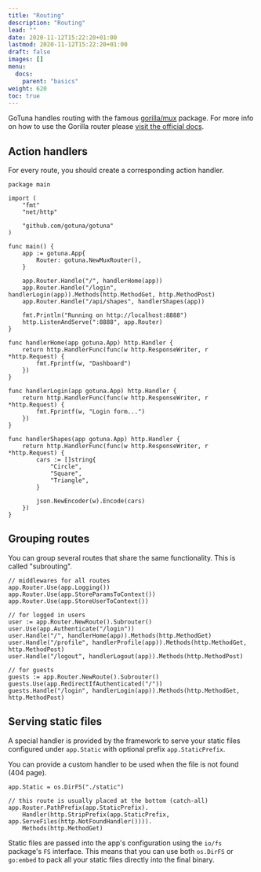 ```yaml
---
title: "Routing"
description: "Routing"
lead: ""
date: 2020-11-12T15:22:20+01:00
lastmod: 2020-11-12T15:22:20+01:00
draft: false
images: []
menu: 
  docs:
    parent: "basics"
weight: 620
toc: true
---
```


GoTuna handles routing with the famous [gorilla/mux](https://github.com/gorilla/mux) package.
For more info on how to use the Gorilla router please [visit the official docs](https://github.com/gorilla/mux).

## Action handlers
For every route, you should create a corresponding action handler.

```
package main

import (
	"fmt"
	"net/http"

	"github.com/gotuna/gotuna"
)

func main() {
	app := gotuna.App{
		Router: gotuna.NewMuxRouter(),
	}

	app.Router.Handle("/", handlerHome(app))
	app.Router.Handle("/login", handlerLogin(app)).Methods(http.MethodGet, http.MethodPost)
	app.Router.Handle("/api/shapes", handlerShapes(app))

	fmt.Println("Running on http://localhost:8888")
	http.ListenAndServe(":8888", app.Router)
}

func handlerHome(app gotuna.App) http.Handler {
	return http.HandlerFunc(func(w http.ResponseWriter, r *http.Request) {
		fmt.Fprintf(w, "Dashboard")
	})
}

func handlerLogin(app gotuna.App) http.Handler {
	return http.HandlerFunc(func(w http.ResponseWriter, r *http.Request) {
		fmt.Fprintf(w, "Login form...")
	})
}

func handlerShapes(app gotuna.App) http.Handler {
	return http.HandlerFunc(func(w http.ResponseWriter, r *http.Request) {
		cars := []string{
			"Circle",
			"Square",
			"Triangle",
		}

		json.NewEncoder(w).Encode(cars)
	})
}
```

## Grouping routes
You can group several routes that share the same functionality. This is called "subrouting".


```
// middlewares for all routes
app.Router.Use(app.Logging())
app.Router.Use(app.StoreParamsToContext())
app.Router.Use(app.StoreUserToContext())

// for logged in users
user := app.Router.NewRoute().Subrouter()
user.Use(app.Authenticate("/login"))
user.Handle("/", handlerHome(app)).Methods(http.MethodGet)
user.Handle("/profile", handlerProfile(app)).Methods(http.MethodGet, http.MethodPost)
user.Handle("/logout", handlerLogout(app)).Methods(http.MethodPost)

// for guests
guests := app.Router.NewRoute().Subrouter()
guests.Use(app.RedirectIfAuthenticated("/"))
guests.Handle("/login", handlerLogin(app)).Methods(http.MethodGet, http.MethodPost)
```

## Serving static files
A special handler is provided by the framework to serve your static files 
configured under `app.Static` with optional prefix `app.StaticPrefix`.

You can provide a custom handler to be used when the file is not found (404 page).

```
app.Static = os.DirFS("./static")

// this route is usually placed at the bottom (catch-all)
app.Router.PathPrefix(app.StaticPrefix).
	Handler(http.StripPrefix(app.StaticPrefix, app.ServeFiles(http.NotFoundHandler()))).
	Methods(http.MethodGet)
```

Static files are passed into the app's configuration using 
the `io/fs` package's `FS` interface. 
This means that you can use both `os.DirFS` or `go:embed` to 
pack all your static files directly into the final binary.
